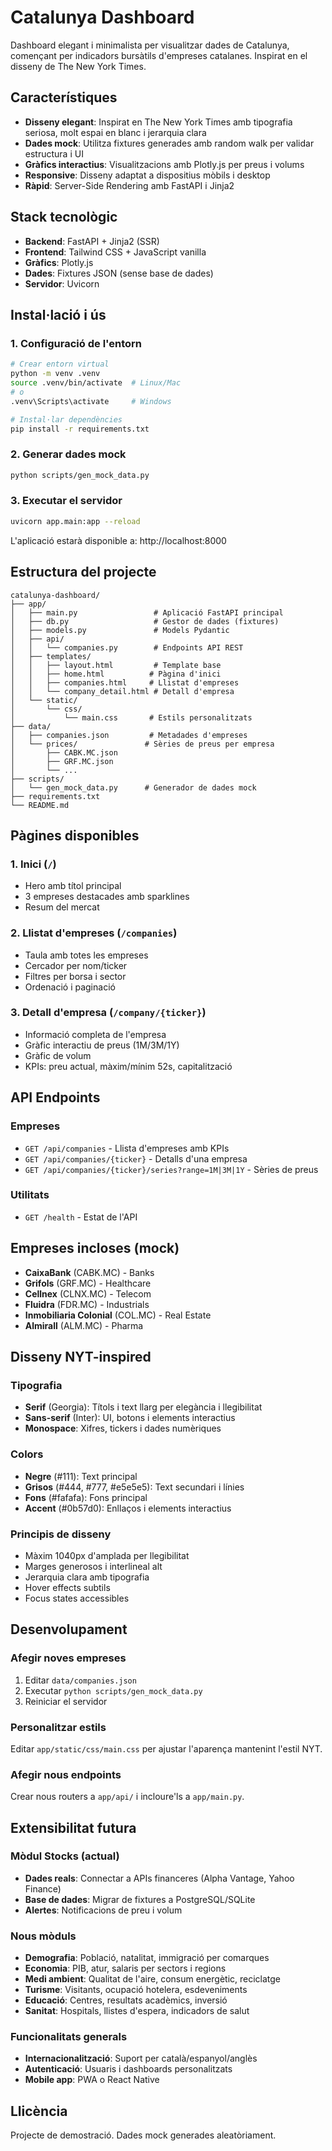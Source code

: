 # Catalunya Dashboard

Dashboard elegant i minimalista per visualitzar dades de Catalunya, començant per indicadors bursàtils d'empreses catalanes. Inspirat en el disseny de The New York Times.

## Característiques

- **Disseny elegant**: Inspirat en The New York Times amb tipografia seriosa, molt espai en blanc i jerarquia clara
- **Dades mock**: Utilitza fixtures generades amb random walk per validar estructura i UI
- **Gràfics interactius**: Visualitzacions amb Plotly.js per preus i volums
- **Responsive**: Disseny adaptat a dispositius mòbils i desktop
- **Ràpid**: Server-Side Rendering amb FastAPI i Jinja2

## Stack tecnològic

- **Backend**: FastAPI + Jinja2 (SSR)
- **Frontend**: Tailwind CSS + JavaScript vanilla
- **Gràfics**: Plotly.js
- **Dades**: Fixtures JSON (sense base de dades)
- **Servidor**: Uvicorn

## Instal·lació i ús

### 1. Configuració de l'entorn

```bash
# Crear entorn virtual
python -m venv .venv
source .venv/bin/activate  # Linux/Mac
# o
.venv\Scripts\activate     # Windows

# Instal·lar dependències
pip install -r requirements.txt
```

### 2. Generar dades mock

```bash
python scripts/gen_mock_data.py
```

### 3. Executar el servidor

```bash
uvicorn app.main:app --reload
```

L'aplicació estarà disponible a: http://localhost:8000

## Estructura del projecte

```
catalunya-dashboard/
├── app/
│   ├── main.py                 # Aplicació FastAPI principal
│   ├── db.py                   # Gestor de dades (fixtures)
│   ├── models.py               # Models Pydantic
│   ├── api/
│   │   └── companies.py        # Endpoints API REST
│   ├── templates/
│   │   ├── layout.html         # Template base
│   │   ├── home.html          # Pàgina d'inici
│   │   ├── companies.html     # Llistat d'empreses
│   │   └── company_detail.html # Detall d'empresa
│   └── static/
│       └── css/
│           └── main.css       # Estils personalitzats
├── data/
│   ├── companies.json         # Metadades d'empreses
│   └── prices/               # Sèries de preus per empresa
│       ├── CABK.MC.json
│       ├── GRF.MC.json
│       └── ...
├── scripts/
│   └── gen_mock_data.py      # Generador de dades mock
├── requirements.txt
└── README.md
```

## Pàgines disponibles

### 1. Inici (`/`)
- Hero amb títol principal
- 3 empreses destacades amb sparklines
- Resum del mercat

### 2. Llistat d'empreses (`/companies`)
- Taula amb totes les empreses
- Cercador per nom/ticker
- Filtres per borsa i sector
- Ordenació i paginació

### 3. Detall d'empresa (`/company/{ticker}`)
- Informació completa de l'empresa
- Gràfic interactiu de preus (1M/3M/1Y)
- Gràfic de volum
- KPIs: preu actual, màxim/mínim 52s, capitalització

## API Endpoints

### Empreses
- `GET /api/companies` - Llista d'empreses amb KPIs
- `GET /api/companies/{ticker}` - Detalls d'una empresa
- `GET /api/companies/{ticker}/series?range=1M|3M|1Y` - Sèries de preus

### Utilitats
- `GET /health` - Estat de l'API

## Empreses incloses (mock)

- **CaixaBank** (CABK.MC) - Banks
- **Grifols** (GRF.MC) - Healthcare  
- **Cellnex** (CLNX.MC) - Telecom
- **Fluidra** (FDR.MC) - Industrials
- **Inmobiliaria Colonial** (COL.MC) - Real Estate
- **Almirall** (ALM.MC) - Pharma

## Disseny NYT-inspired

### Tipografia
- **Serif** (Georgia): Títols i text llarg per elegància i llegibilitat
- **Sans-serif** (Inter): UI, botons i elements interactius
- **Monospace**: Xifres, tickers i dades numèriques

### Colors
- **Negre** (#111): Text principal
- **Grisos** (#444, #777, #e5e5e5): Text secundari i línies
- **Fons** (#fafafa): Fons principal
- **Accent** (#0b57d0): Enllaços i elements interactius

### Principis de disseny
- Màxim 1040px d'amplada per llegibilitat
- Marges generosos i interlineal alt
- Jerarquia clara amb tipografia
- Hover effects subtils
- Focus states accessibles

## Desenvolupament

### Afegir noves empreses

1. Editar `data/companies.json`
2. Executar `python scripts/gen_mock_data.py`
3. Reiniciar el servidor

### Personalitzar estils

Editar `app/static/css/main.css` per ajustar l'aparença mantenint l'estil NYT.

### Afegir nous endpoints

Crear nous routers a `app/api/` i incloure'ls a `app/main.py`.

## Extensibilitat futura

### Mòdul Stocks (actual)
- **Dades reals**: Connectar a APIs financeres (Alpha Vantage, Yahoo Finance)
- **Base de dades**: Migrar de fixtures a PostgreSQL/SQLite
- **Alertes**: Notificacions de preu i volum

### Nous mòduls
- **Demografia**: Població, natalitat, immigració per comarques
- **Economia**: PIB, atur, salaris per sectors i regions
- **Medi ambient**: Qualitat de l'aire, consum energètic, reciclatge
- **Turisme**: Visitants, ocupació hotelera, esdeveniments
- **Educació**: Centres, resultats acadèmics, inversió
- **Sanitat**: Hospitals, llistes d'espera, indicadors de salut

### Funcionalitats generals
- **Internacionalització**: Suport per català/espanyol/anglès
- **Autenticació**: Usuaris i dashboards personalitzats
- **Mobile app**: PWA o React Native

## Llicència

Projecte de demostració. Dades mock generades aleatòriament.
